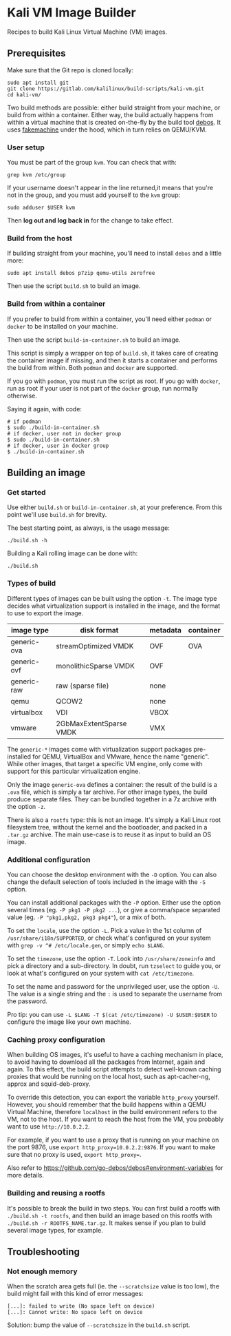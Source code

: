 # Kali VM Image Builder

Recipes to build Kali Linux Virtual Machine (VM) images.

## Prerequisites

Make sure that the Git repo is cloned locally:

```
sudo apt install git
git clone https://gitlab.com/kalilinux/build-scripts/kali-vm.git
cd kali-vm/
```

Two build methods are possible: either build straight from your machine, or
build from within a container. Either way, the build actually happens from
within a virtual machine that is created on-the-fly by the build tool
[debos][]. It uses [fakemachine][] under the hood, which in turn relies on
QEMU/KVM.

### User setup

You must be part of the group `kvm`. You can check that with:

```
grep kvm /etc/group
```

If your username doesn't appear in the line returned,it means that you're not
in the group, and you must add yourself to the `kvm` group:

```
sudo adduser $USER kvm
```

Then **log out and log back in** for the change to take effect.

### Build from the host

If building straight from your machine, you'll need to install `debos` and a
little more:

```
sudo apt install debos p7zip qemu-utils zerofree
```

Then use the script `build.sh` to build an image.

### Build from within a container

If you prefer to build from within a container, you'll need either `podman` or
`docker` to be installed on your machine.

Then use the script `build-in-container.sh` to build an image.

This script is simply a wrapper on top of `build.sh`, it takes care of creating
the container image if missing, and then it starts a container and performs the
build from within. Both `podman` and `docker` are supported.

If you go with `podman`, you must run the script as root. If you go with
`docker`, run as root if your user is not part of the `docker` group, run
normally otherwise.

Saying it again, with code:

```
# if podman
$ sudo ./build-in-container.sh
# if docker, user not in docker group
$ sudo ./build-in-container.sh
# if docker, user in docker group
$ ./build-in-container.sh
```

## Building an image

### Get started

Use either `build.sh` or `build-in-container.sh`, at your preference. From
this point we'll use `build.sh` for brevity.

The best starting point, as always, is the usage message:

```
./build.sh -h
```

Building a Kali rolling image can be done with:

```
./build.sh
```

### Types of build

Different types of images can be built using the option `-t`. The image type
decides what virtualization support is installed in the image, and the format
to use to export the image.

| image type  | disk format             | metadata | container |
| ----------- | ----------------------- | -------- | --------- |
| generic-ova |    streamOptimized VMDK |      OVF |       OVA |
| generic-ovf |   monolithicSparse VMDK |      OVF |           |
| generic-raw |       raw (sparse file) |     none |           |
| qemu        |                   QCOW2 |     none |           |
| virtualbox  |                     VDI |     VBOX |           |
| vmware      | 2GbMaxExtentSparse VMDK |      VMX |           |

The `generic-*` images come with virtualization support packages pre-installed
for QEMU, VirtualBox and VMware, hence the name "generic". While other images,
that target a specific VM engine, only come with support for this particular
virtualization engine.

Only the image `generic-ova` defines a container: the result of the build is a
`.ova` file, which is simply a tar archive. For other image types, the build
produce separate files. They can be bundled together in a 7z archive with the
option `-z`.

There is also a `rootfs` type: this is not an image. It's simply a Kali Linux
root filesystem tree, without the kernel and the bootloader, and packed in a
`.tar.gz` archive. The main use-case is to reuse it as input to build an OS
image.

### Additional configuration

You can choose the desktop environment with the `-D` option. You can also
change the default selection of tools included in the image with the `-S`
option.

You can install additional packages with the `-P` option. Either use the option
several times (eg. `-P pkg1 -P pkg2 ...`), or give a comma/space separated
value (eg. `-P "pkg1,pkg2, pkg3 pkg4"`), or a mix of both.

To set the `locale`, use the option `-L`.  Pick a value in the 1st column of
`/usr/share/i18n/SUPPORTED`, or check what's configured on your system with
`grep -v ^# /etc/locale.gen`, or simply `echo $LANG`.

To set the `timezone`, use the option `-T`. Look into `/usr/share/zoneinfo` and
pick a directory and a sub-directory. In doubt, run `tzselect` to guide you, or
look at what's configured on your system with `cat /etc/timezone`.

To set the name and password for the unprivileged user, use the option `-U`.
The value is a single string and the `:` is used to separate the username from
the password.

Pro tip: you can use `-L $LANG -T $(cat /etc/timezone) -U $USER:$USER` to
configure the image like your own machine.

### Caching proxy configuration

When building OS images, it's useful to have a caching mechanism in place, to
avoid having to download all the packages from Internet, again and again. To
this effect, the build script attempts to detect well-known caching proxies
that would be running on the local host, such as apt-cacher-ng, approx and
squid-deb-proxy.

To override this detection, you can export the variable `http_proxy` yourself.
However, you should remember that the build happens within a QEMU Virtual
Machine, therefore `localhost` in the build environment refers to the VM, not
to the host. If you want to reach the host from the VM, you probably want to
use `http://10.0.2.2`.

For example, if you want to use a proxy that is running on your machine on the
port 9876, use `export http_proxy=10.0.2.2:9876`. If you want to make sure that
no proxy is used, `export http_proxy=`.

Also refer to <https://github.com/go-debos/debos#environment-variables> for
more details.

### Building and reusing a rootfs

It's possible to break the build in two steps. You can first build a rootfs
with `./build.sh -t rootfs`, and then build an image based on this rootfs with
`./build.sh -r ROOTFS_NAME.tar.gz`. It makes sense if you plan to build several
image types, for example.

## Troubleshooting

### Not enough memory

When the scratch area gets full (ie. the `--scratchsize` value is too low), the
build might fail with this kind of error messages:

```
[...]: failed to write (No space left on device)
[...]: Cannot write: No space left on device
```

Solution: bump the value of `--scratchsize` in the `build.sh` script.

[debos]: https://github.com/go-debos/debos
[fakemachine]: https://github.com/go-debos/fakemachine
